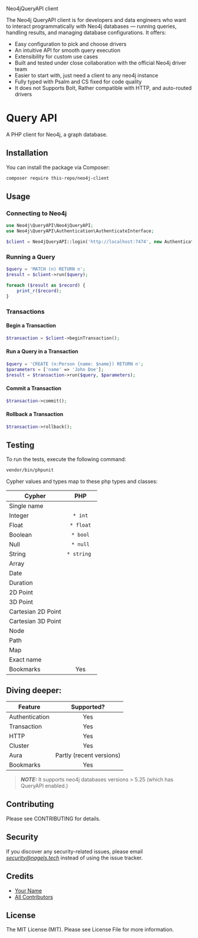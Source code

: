 Neo4jQueryAPI client

The Neo4j QueryAPI client is for developers and data engineers who want to interact programmatically with Neo4j databases — running queries, handling results, and managing database configurations. It offers:

- Easy configuration to pick and choose drivers
- An intuitive API for smooth query execution
- Extensibility for custom use cases
- Built and tested under close collaboration with the official Neo4j driver team
- Easier to start with, just need a client to any neo4j instance
- Fully typed with Psalm and CS fixed for code quality
- It does not Supports Bolt, Rather compatible with HTTP, and auto-routed drivers



# Query API

A PHP client for Neo4j, a graph database.

## Installation

You can install the package via Composer:

```sh
composer require this-repo/neo4j-client
```

## Usage

### Connecting to Neo4j

```php
use Neo4j\QueryAPI\Neo4jQueryAPI;
use Neo4j\QueryAPI\Authentication\AuthenticateInterface;

$client = Neo4jQueryAPI::login('http://localhost:7474', new AuthenticateInterface('username', 'password'));
```

### Running a Query

```php
$query = 'MATCH (n) RETURN n';
$result = $client->run($query);

foreach ($result as $record) {
    print_r($record);
}
```

### Transactions

#### Begin a Transaction

```php
$transaction = $client->beginTransaction();
```

#### Run a Query in a Transaction

```php
$query = 'CREATE (n:Person {name: $name}) RETURN n';
$parameters = ['name' => 'John Doe'];
$result = $transaction->run($query, $parameters);
```

#### Commit a Transaction

```php
$transaction->commit();
```

#### Rollback a Transaction

```php
$transaction->rollback();
```

## Testing

To run the tests, execute the following command:

```sh
vendor/bin/phpunit
```

Cypher values and types map to these php types and classes:

| Cypher             |        PHP        |
|--------------------|:-----------------:|
| Single name        |                   |
| Integer            |   ``` * int ```   |
| Float              |  ``` * float ```  |
| Boolean            |  ``` * bool ```   |
| Null               |  ``` * null ```   |
| String             | ``` * string  ``` |
| Array              |                   |
| Date               |                   |
| Duration           |                   |
| 2D Point           |                   |
| 3D Point           |                   |
| Cartesian 2D Point |                   |
| Cartesian 3D Point |                   |
| Node               |                   |
| Path               |                   |
| Map                |                   |
| Exact name         |                   |
| Bookmarks          |        Yes        |

## Diving deeper:

| Feature   |      Supported?    | 
|----------|:-------------:|
| Authentication |  Yes |
| Transaction |    Yes   |
| HTTP | Yes |
| Cluster |  Yes |
| Aura |    Partly (recent versions) | 
| Bookmarks | Yes |

> **_NOTE:_**  It supports neo4j databases versions > 5.25 (which has QueryAPI enabled.)



## Contributing

Please see CONTRIBUTING for details.

## Security

If you discover any security-related issues, please email *security@nagels.tech* instead of using the issue tracker.

## Credits

- [Your Name](https://github.com/your-github-username)
- [All Contributors](https://github.com/your-repo/neo4j-client/graphs/contributors)

## License

The MIT License (MIT). Please see License File for more information.